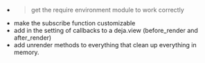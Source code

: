* > get the require environment module to work correctly
* make the subscribe function customizable
* add in the setting of callbacks to a deja.view (before_render and after_render)
* add unrender methods to everything that clean up everything in memory.
